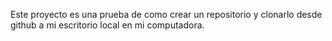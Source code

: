 Este proyecto es una prueba de como crear un repositorio y clonarlo desde github a mi escritorio local en mi computadora.